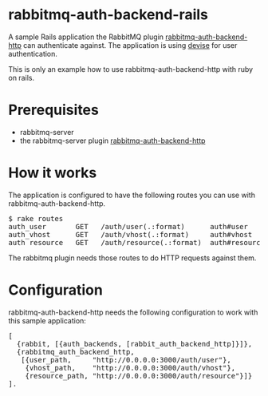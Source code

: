 rabbitmq-auth-backend-rails
===========================
A sample Rails application the RabbitMQ plugin 
[rabbitmq-auth-backend-http](https://github.com/simonmacmullen/rabbitmq-auth-backend-http) can authenticate against.
The application is using [devise](https://github.com/plataformatec/devise) for user authentication.

This is only an example how to use rabbitmq-auth-backend-http with ruby on rails.

Prerequisites
===========================
  - rabbitmq-server
  - the rabbitmq-server plugin [rabbitmq-auth-backend-http](https://github.com/simonmacmullen/rabbitmq-auth-backend-http)

How it works
===========================
The application is configured to have the following routes you can use with rabbitmq-auth-backend-http.
<pre>
$ rake routes
auth_user       GET   /auth/user(.:format)      auth#user
auth_vhost      GET   /auth/vhost(.:format)     auth#vhost
auth_resource   GET   /auth/resource(.:format)  auth#resource
</pre>
The rabbitmq plugin needs those routes to do HTTP requests against them. 

Configuration
================
rabbitmq-auth-backend-http needs the following configuration to work with this sample application:
<pre>
[
  {rabbit, [{auth_backends, [rabbit_auth_backend_http]}]},
  {rabbitmq_auth_backend_http,
   [{user_path,     "http://0.0.0.0:3000/auth/user"},
    {vhost_path,    "http://0.0.0.0:3000/auth/vhost"},
    {resource_path, "http://0.0.0.0:3000/auth/resource"}]}
].
</pre>
